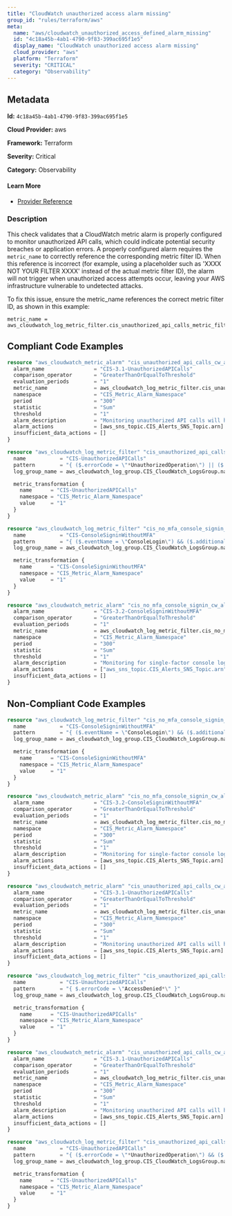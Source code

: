 ```yaml
---
title: "CloudWatch unauthorized access alarm missing"
group_id: "rules/terraform/aws"
meta:
  name: "aws/cloudwatch_unauthorized_access_defined_alarm_missing"
  id: "4c18a45b-4ab1-4790-9f83-399ac695f1e5"
  display_name: "CloudWatch unauthorized access alarm missing"
  cloud_provider: "aws"
  platform: "Terraform"
  severity: "CRITICAL"
  category: "Observability"
---
```

## Metadata

**Id:** `4c18a45b-4ab1-4790-9f83-399ac695f1e5`

**Cloud Provider:** aws

**Framework:** Terraform

**Severity:** Critical

**Category:** Observability

#### Learn More

 - [Provider Reference](https://registry.terraform.io/providers/hashicorp/aws/latest/docs/resources/cloudwatch_log_metric_filter#pattern)

### Description

 This check validates that a CloudWatch metric alarm is properly configured to monitor unauthorized API calls, which could indicate potential security breaches or application errors. A properly configured alarm requires the `metric_name` to correctly reference the corresponding metric filter ID. When this reference is incorrect (for example, using a placeholder such as 'XXXX NOT YOUR FILTER XXXX' instead of the actual metric filter ID), the alarm will not trigger when unauthorized access attempts occur, leaving your AWS infrastructure vulnerable to undetected attacks.

To fix this issue, ensure the metric_name references the correct metric filter ID, as shown in this example:
```
metric_name = aws_cloudwatch_log_metric_filter.cis_unauthorized_api_calls_metric_filter.id
```


## Compliant Code Examples
```terraform
resource "aws_cloudwatch_metric_alarm" "cis_unauthorized_api_calls_cw_alarm" {
  alarm_name                = "CIS-3.1-UnauthorizedAPICalls"
  comparison_operator       = "GreaterThanOrEqualToThreshold"
  evaluation_periods        = "1"
  metric_name               = aws_cloudwatch_log_metric_filter.cis_unauthorized_api_calls_metric_filter.id
  namespace                 = "CIS_Metric_Alarm_Namespace"
  period                    = "300"
  statistic                 = "Sum"
  threshold                 = "1"
  alarm_description         = "Monitoring unauthorized API calls will help reveal application errors and may reduce time to detect malicious activity."
  alarm_actions             = [aws_sns_topic.CIS_Alerts_SNS_Topic.arn]
  insufficient_data_actions = []
}

resource "aws_cloudwatch_log_metric_filter" "cis_unauthorized_api_calls_metric_filter" {
  name           = "CIS-UnauthorizedAPICalls"
  pattern        = "{ ($.errorCode = \"*UnauthorizedOperation\") || ($.errorCode = \"AccessDenied*\") }"
  log_group_name = aws_cloudwatch_log_group.CIS_CloudWatch_LogsGroup.name

  metric_transformation {
    name      = "CIS-UnauthorizedAPICalls"
    namespace = "CIS_Metric_Alarm_Namespace"
    value     = "1"
  }
}

resource "aws_cloudwatch_log_metric_filter" "cis_no_mfa_console_signin_metric_filter" {
  name           = "CIS-ConsoleSigninWithoutMFA"
  pattern        = "{ ($.eventName = \"ConsoleLogin\") && ($.additionalEventData.MFAUsed != \"Yes\") }"
  log_group_name = aws_cloudwatch_log_group.CIS_CloudWatch_LogsGroup.name

  metric_transformation {
    name      = "CIS-ConsoleSigninWithoutMFA"
    namespace = "CIS_Metric_Alarm_Namespace"
    value     = "1"
  }
}

resource "aws_cloudwatch_metric_alarm" "cis_no_mfa_console_signin_cw_alarm" {
  alarm_name                = "CIS-3.2-ConsoleSigninWithoutMFA"
  comparison_operator       = "GreaterThanOrEqualToThreshold"
  evaluation_periods        = "1"
  metric_name               = aws_cloudwatch_log_metric_filter.cis_no_mfa_console_signin_metric_filter.id
  namespace                 = "CIS_Metric_Alarm_Namespace"
  period                    = "300"
  statistic                 = "Sum"
  threshold                 = "1"
  alarm_description         = "Monitoring for single-factor console logins will increase visibility into accounts that are not protected by MFA."
  alarm_actions             = ["aws_sns_topic.CIS_Alerts_SNS_Topic.arn"]
  insufficient_data_actions = []
}

```
## Non-Compliant Code Examples
```terraform
resource "aws_cloudwatch_log_metric_filter" "cis_no_mfa_console_signin_metric_filter" {
  name           = "CIS-ConsoleSigninWithoutMFA"
  pattern        = "{ ($.eventName = \"ConsoleLogin\") && ($.additionalEventData.MFAUsed != \"Yes\") }"
  log_group_name = aws_cloudwatch_log_group.CIS_CloudWatch_LogsGroup.name

  metric_transformation {
    name      = "CIS-ConsoleSigninWithoutMFA"
    namespace = "CIS_Metric_Alarm_Namespace"
    value     = "1"
  }
}

resource "aws_cloudwatch_metric_alarm" "cis_no_mfa_console_signin_cw_alarm" {
  alarm_name                = "CIS-3.2-ConsoleSigninWithoutMFA"
  comparison_operator       = "GreaterThanOrEqualToThreshold"
  evaluation_periods        = "1"
  metric_name               = aws_cloudwatch_log_metric_filter.cis_no_mfa_console_signin_metric_filter.id
  namespace                 = "CIS_Metric_Alarm_Namespace"
  period                    = "300"
  statistic                 = "Sum"
  threshold                 = "1"
  alarm_description         = "Monitoring for single-factor console logins will increase visibility into accounts that are not protected by MFA."
  alarm_actions             = [aws_sns_topic.CIS_Alerts_SNS_Topic.arn]
  insufficient_data_actions = []
}

```

```terraform
resource "aws_cloudwatch_metric_alarm" "cis_unauthorized_api_calls_cw_alarm" {
  alarm_name                = "CIS-3.1-UnauthorizedAPICalls"
  comparison_operator       = "GreaterThanOrEqualToThreshold"
  evaluation_periods        = "1"
  metric_name               = aws_cloudwatch_log_metric_filter.cis_unauthorized_api_calls_metric_filter.id
  namespace                 = "CIS_Metric_Alarm_Namespace"
  period                    = "300"
  statistic                 = "Sum"
  threshold                 = "1"
  alarm_description         = "Monitoring unauthorized API calls will help reveal application errors and may reduce time to detect malicious activity."
  alarm_actions             = [aws_sns_topic.CIS_Alerts_SNS_Topic.arn]
  insufficient_data_actions = []
}

resource "aws_cloudwatch_log_metric_filter" "cis_unauthorized_api_calls_metric_filter" {
  name           = "CIS-UnauthorizedAPICalls"
  pattern        = "{ $.errorCode = \"AccessDenied*\" }"
  log_group_name = aws_cloudwatch_log_group.CIS_CloudWatch_LogsGroup.name

  metric_transformation {
    name      = "CIS-UnauthorizedAPICalls"
    namespace = "CIS_Metric_Alarm_Namespace"
    value     = "1"
  }
}

```

```terraform
resource "aws_cloudwatch_metric_alarm" "cis_unauthorized_api_calls_cw_alarm" {
  alarm_name                = "CIS-3.1-UnauthorizedAPICalls"
  comparison_operator       = "GreaterThanOrEqualToThreshold"
  evaluation_periods        = "1"
  metric_name               = aws_cloudwatch_log_metric_filter.cis_unauthorized_api_calls_metric_filter.id
  namespace                 = "CIS_Metric_Alarm_Namespace"
  period                    = "300"
  statistic                 = "Sum"
  threshold                 = "1"
  alarm_description         = "Monitoring unauthorized API calls will help reveal application errors and may reduce time to detect malicious activity."
  alarm_actions             = [aws_sns_topic.CIS_Alerts_SNS_Topic.arn]
  insufficient_data_actions = []
}

resource "aws_cloudwatch_log_metric_filter" "cis_unauthorized_api_calls_metric_filter" {
  name           = "CIS-UnauthorizedAPICalls"
  pattern        = "{ ($.errorCode = \"*UnauthorizedOperation\") && ($.errorCode = \"AccessDenied*\") }"
  log_group_name = aws_cloudwatch_log_group.CIS_CloudWatch_LogsGroup.name

  metric_transformation {
    name      = "CIS-UnauthorizedAPICalls"
    namespace = "CIS_Metric_Alarm_Namespace"
    value     = "1"
  }
}

```